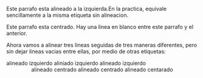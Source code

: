 <HTML>
<HEAD>
<TITLE>Ejemplo 5</TITLE>
</HEAD>
<BODY>
<P align="left">Este parrafo esta alineado a la izquierda.En la practica, equivale sencillamente a la misma etiqueta sin alineacion.</P>
<P aling="center">Este parrafo esta centrado. Hay una linea en blanco entre este parrafo y el anterior.</P>
<P>Ahora vamos a alinear tres lineas seguidas de tres maneras diferentes, pero sin dejar lineas vacias entre ellas, por medio de otras etiquetas:</P>
<DIV align="left">alineado izquierdo aliniado izquierdo alineado izquierdo </DIV>
<DIV align="center">alineado centrado alineado centrado alineado centarado </DIV>
<DIV align="right>alineado derecho alineado derecho alineado derecho </DIV>
</BODY>
</HTML>
